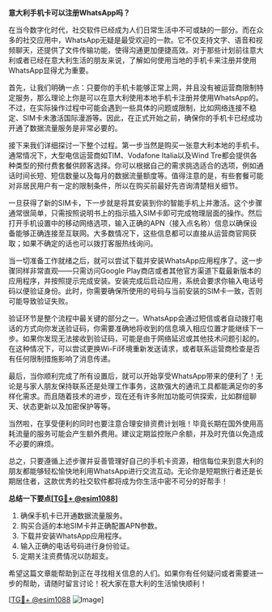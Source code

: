 **意大利手机卡可以注册WhatsApp吗？**

在当今数字化时代，社交软件已经成为人们日常生活中不可或缺的一部分。而在众多的社交应用中，WhatsApp无疑是最受欢迎的一款。它不仅支持文字、语音和视频聊天，还提供了文件传输功能，使得沟通更加便捷高效。对于那些计划前往意大利或者已经在意大利生活的朋友来说，了解如何使用当地的手机卡来注册并使用WhatsApp显得尤为重要。

首先，让我们明确一点：只要你的手机卡能够正常上网，并且没有被运营商限制特定服务，那么理论上你是可以在意大利使用本地手机卡注册并使用WhatsApp的。不过，在实际操作过程中可能会遇到一些具体的问题或限制，比如网络连接不稳定、SIM卡未激活国际漫游等。因此，在正式开始之前，确保你的手机卡已经成功开通了数据流量服务是非常必要的。

接下来我们详细探讨一下整个过程。第一步当然是购买一张意大利本地的手机卡。通常情况下，大型电信运营商如TIM、Vodafone Italia以及Wind Tre都会提供各种类型的预付费套餐供顾客选择。你可以根据自己的需求挑选适合的选项，例如通话时间长短、短信数量以及每月的数据流量额度等。值得注意的是，有些套餐可能对非居民用户有一定的限制条件，所以在购买前最好先咨询清楚相关细节。

一旦获得了新的SIM卡，下一步就是将其安装到你的智能手机上并激活。这个步骤通常很简单，只需按照说明书上的指示插入SIM卡即可完成物理层面的操作。然后打开手机设置中的移动网络选项，输入正确的APN（接入点名称）信息以确保设备能够正确连接至互联网。大多数情况下，这些信息都可以直接从运营商官网获取；如果不确定的话也可以拨打客服热线询问。

当一切准备工作就绪之后，就可以尝试下载并安装WhatsApp应用程序了。这一步骤同样非常直观——只需访问Google Play商店或者其他官方渠道下载最新版本的应用程序，并按照提示完成安装。安装完成后启动应用，系统会要求你输入电话号码以便验证身份。此时，你需要确保所使用的号码与当前安装的SIM卡一致，否则可能导致验证失败。

验证环节是整个流程中最关键的部分之一。WhatsApp会通过短信或者自动拨打电话的方式向你发送验证码，你需要准确地将收到的信息填入相应位置才能继续下一步。如果你发现无法接收到验证码，可能是由于网络延迟或其他技术问题引起的。在这种情况下，可以尝试更换Wi-Fi环境重新发送请求，或者联系运营商检查是否有任何限制措施影响了消息传递。

最后，当你顺利完成了所有设置后，就可以开始享受WhatsApp带来的便利了！无论是与家人朋友保持联系还是处理工作事务，这款强大的通讯工具都能满足你的多样化需求。而且随着技术的进步，现在还有许多附加功能可供探索，比如群组聊天、状态更新以及加密保护等等。

当然啦，在享受便利的同时也要注意合理安排资费计划哦！毕竟长期在国外使用高耗流量的服务可能会产生额外费用。建议定期监控账户余额，并及时充值以免造成不必要的麻烦。

总之，只要遵循上述步骤并妥善管理好自己的手机卡资源，相信每位来到意大利的朋友都能够轻松愉快地利用WhatsApp进行交流互动。无论你是短期旅行者还是长期居住者，这款优秀的社交软件都将成为你生活中密不可分的好帮手！

**总结一下要点[[TG💪+ @esim1088](https://t.me/s/esim1088)]**

1. 确保手机卡已开通数据流量服务。
2. 购买合适的本地SIM卡并正确配置APN参数。
3. 下载并安装WhatsApp应用程序。
4. 输入正确的电话号码进行身份验证。
5. 定期关注资费情况以防超支。

希望这篇文章能帮助到正在寻找相关信息的人们。如果你有任何疑问或者需要进一步的帮助，请随时留言讨论！祝大家在意大利的生活愉快顺利！

[[TG💪+ @esim1088](https://t.me/s/esim1088) ![Image](https://i.postimg.cc/4NQfJmqS/Snipaste-2025-05-13-00-14-12.png)]
